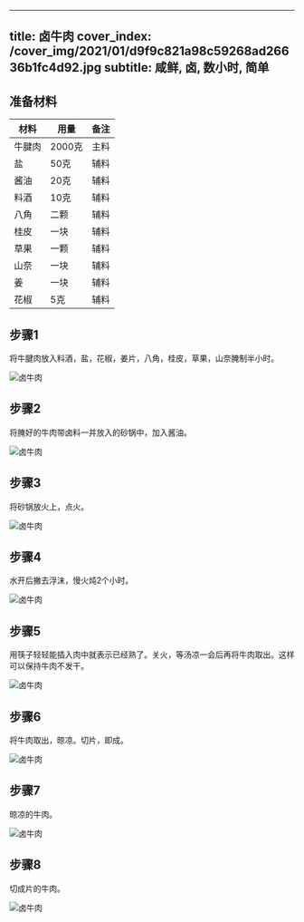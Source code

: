 
---
title: 卤牛肉
cover_index: /cover_img/2021/01/d9f9c821a98c59268ad26636b1fc4d92.jpg
subtitle: 咸鲜, 卤, 数小时, 简单
---

## 准备材料

| 材料     | 用量 | 备注|
| ------- | ----- | --- |
| 牛腱肉 | 2000克| 主料 |
| 盐 | 50克| 辅料 |
| 酱油 | 20克| 辅料 |
| 料酒 | 10克| 辅料 |
| 八角 | 二颗| 辅料 |
| 桂皮 | 一块| 辅料 |
| 草果 | 一颗| 辅料 |
| 山奈 | 一块| 辅料 |
| 姜 | 一块| 辅料 |
| 花椒 | 5克| 辅料 |

## 步骤1

将牛腱肉放入料酒，盐，花椒，姜片，八角，桂皮，草果，山奈腌制半小时。

![卤牛肉](https://i8.meishichina.com/attachment/recipe/201010/201010251042483.jpg?x-oss-process=style/p320) 

## 步骤2

将腌好的牛肉带卤料一并放入的砂锅中，加入酱油。

![卤牛肉](https://i8.meishichina.com/attachment/recipe/201010/201010242212148.jpg?x-oss-process=style/p320) 

## 步骤3

将砂锅放火上，点火。

![卤牛肉](https://i8.meishichina.com/attachment/recipe/201010/201010242216104.jpg?x-oss-process=style/p320) 

## 步骤4

水开后撇去浮沫，慢火炖2个小时。

![卤牛肉](https://i8.meishichina.com/attachment/recipe/201010/201010242219564.jpg?x-oss-process=style/p320) 

## 步骤5

用筷子轻轻能插入肉中就表示已经熟了。关火，等汤凉一会后再将牛肉取出。这样可以保持牛肉不发干。

![卤牛肉](https://i8.meishichina.com/attachment/recipe/201010/201010242222567.jpg?x-oss-process=style/p320) 

## 步骤6

将牛肉取出，晾凉。切片，即成。

![卤牛肉](https://i8.meishichina.com/attachment/recipe/201010/201010242223542.jpg?x-oss-process=style/p320) 

## 步骤7

晾凉的牛肉。

![卤牛肉](https://i8.meishichina.com/attachment/recipe/201010/201010242229265.jpg?x-oss-process=style/p320) 

## 步骤8

切成片的牛肉。

![卤牛肉](https://i8.meishichina.com/attachment/recipe/201010/201010242230565.jpg?x-oss-process=style/p320) 


